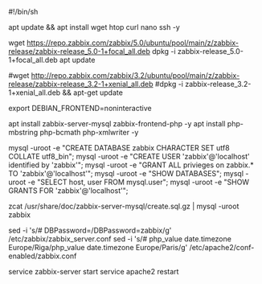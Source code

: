 #!/bin/sh

apt update && apt install wget htop curl nano ssh -y

wget https://repo.zabbix.com/zabbix/5.0/ubuntu/pool/main/z/zabbix-release/zabbix-release_5.0-1+focal_all.deb
dpkg -i zabbix-release_5.0-1+focal_all.deb
apt update



#wget http://repo.zabbix.com/zabbix/3.2/ubuntu/pool/main/z/zabbix-release/zabbix-release_3.2-1+xenial_all.deb
#dpkg -i zabbix-release_3.2-1+xenial_all.deb && apt-get update

export DEBIAN_FRONTEND=noninteractive

apt install zabbix-server-mysql zabbix-frontend-php -y
apt install php-mbstring php-bcmath php-xmlwriter -y

mysql -uroot -e "CREATE DATABASE zabbix CHARACTER SET utf8 COLLATE utf8_bin";
mysql -uroot -e "CREATE USER 'zabbix'@'localhost' identified by 'zabbix'";
mysql -uroot -e "GRANT ALL privieges on zabbix.* TO 'zabbix'@'localhost'";
mysql -uroot -e "SHOW DATABASES";
mysql -uroot -e "SELECT host, user FROM mysql.user";
mysql -uroot -e "SHOW GRANTS FOR 'zabbix'@'localhost'";

zcat /usr/share/doc/zabbix-server-mysql/create.sql.gz | mysql -uroot zabbix

sed -i 's/# DBPassword=/DBPassword=zabbix/g' /etc/zabbix/zabbix_server.conf
sed -i 's/# php_value date.timezone Europe\/Riga/php_value date.timezone Europe\/Paris/g' /etc/apache2/conf-enabled/zabbix.conf

service zabbix-server start
service apache2 restart
